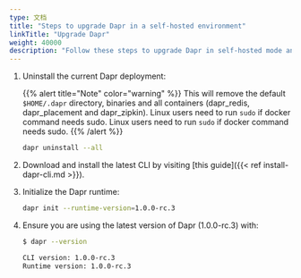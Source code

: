 ```yaml
---
type: 文档
title: "Steps to upgrade Dapr in a self-hosted environment"
linkTitle: "Upgrade Dapr"
weight: 40000
description: "Follow these steps to upgrade Dapr in self-hosted mode and ensure a smooth upgrade"
---
```



1. Uninstall the current Dapr deployment:

   {{% alert title="Note" color="warning" %}}
   This will remove the default `$HOME/.dapr` directory, binaries and all containers (dapr_redis, dapr_placement and dapr_zipkin). Linux users need to run `sudo` if    docker command needs sudo. Linux users need to run `sudo` if    docker command needs sudo.
   {{% /alert %}}

   ```bash
   dapr uninstall --all
   ```

1. Download and install the latest CLI by visiting [this guide]({{< ref install-dapr-cli.md >}}).

1. Initialize the Dapr runtime:

   ```bash
   dapr init --runtime-version=1.0.0-rc.3
   ```

1. Ensure you are using the latest version of Dapr (1.0.0-rc.3) with:

   ```bash
   $ dapr --version

   CLI version: 1.0.0-rc.3
   Runtime version: 1.0.0-rc.3
   ```
